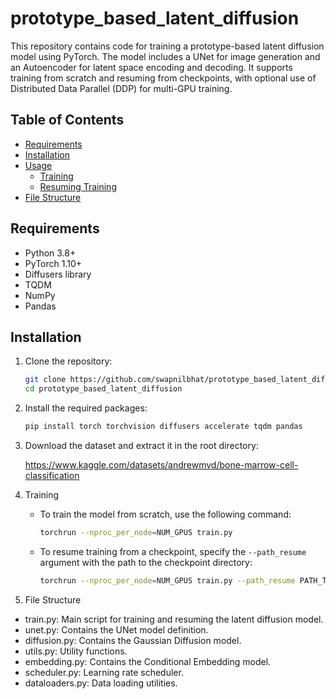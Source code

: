 # prototype_based_latent_diffusion

This repository contains code for training a prototype-based latent diffusion model using PyTorch. The model includes a UNet for image generation and an Autoencoder for latent space encoding and decoding. It supports training from scratch and resuming from checkpoints, with optional use of Distributed Data Parallel (DDP) for multi-GPU training.

## Table of Contents
- [Requirements](#requirements)
- [Installation](#installation)
- [Usage](#usage)
  - [Training](#training)
  - [Resuming Training](#resuming-training)
- [File Structure](#file-structure)

## Requirements

- Python 3.8+
- PyTorch 1.10+
- Diffusers library
- TQDM
- NumPy
- Pandas

## Installation

1. Clone the repository:

   ```bash
   git clone https://github.com/swapnilbhat/prototype_based_latent_diffusion.git
   cd prototype_based_latent_diffusion

2. Install the required packages:
    ```bash
   pip install torch torchvision diffusers accelerate tqdm pandas
    ```

3. Download the dataset and extract it in the root directory:

   https://www.kaggle.com/datasets/andrewmvd/bone-marrow-cell-classification

4. Training
   - To train the model from scratch, use the following command:

     ```bash
     torchrun --nproc_per_node=NUM_GPUS train.py
     ```

   - To resume training from a checkpoint, specify the `--path_resume` argument with the path to the checkpoint directory:

     ```bash
     torchrun --nproc_per_node=NUM_GPUS train.py --path_resume PATH_TO_CHECKPOINT
     ```

5. File Structure
- train.py: Main script for training and resuming the latent diffusion model.
- unet.py: Contains the UNet model definition.
- diffusion.py: Contains the Gaussian Diffusion model.
- utils.py: Utility functions.
- embedding.py: Contains the Conditional Embedding model.
- scheduler.py: Learning rate scheduler.
- dataloaders.py: Data loading utilities.

